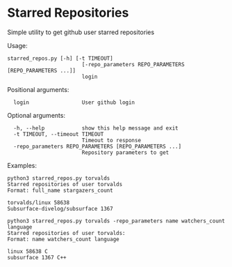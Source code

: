 # Starred Repositories
Simple utility to get github user starred repositories

Usage:
```
starred_repos.py [-h] [-t TIMEOUT]
                        [-repo_parameters REPO_PARAMETERS [REPO_PARAMETERS ...]]
                        login
```


Positional arguments:
```
  login                 User github login
```

Optional arguments:
```
  -h, --help            show this help message and exit
  -t TIMEOUT, --timeout TIMEOUT
                        Timeout to response
  -repo_parameters REPO_PARAMETERS [REPO_PARAMETERS ...]
                        Repository parameters to get
```

Examples:
```
python3 starred_repos.py torvalds
Starred repositories of user torvalds
Format: full_name stargazers_count

torvalds/linux 58638
Subsurface-divelog/subsurface 1367
```
```
python3 starred_repos.py torvalds -repo_parameters name watchers_count language
Starred repositories of user torvalds:
Format: name watchers_count language

linux 58638 C
subsurface 1367 C++
```